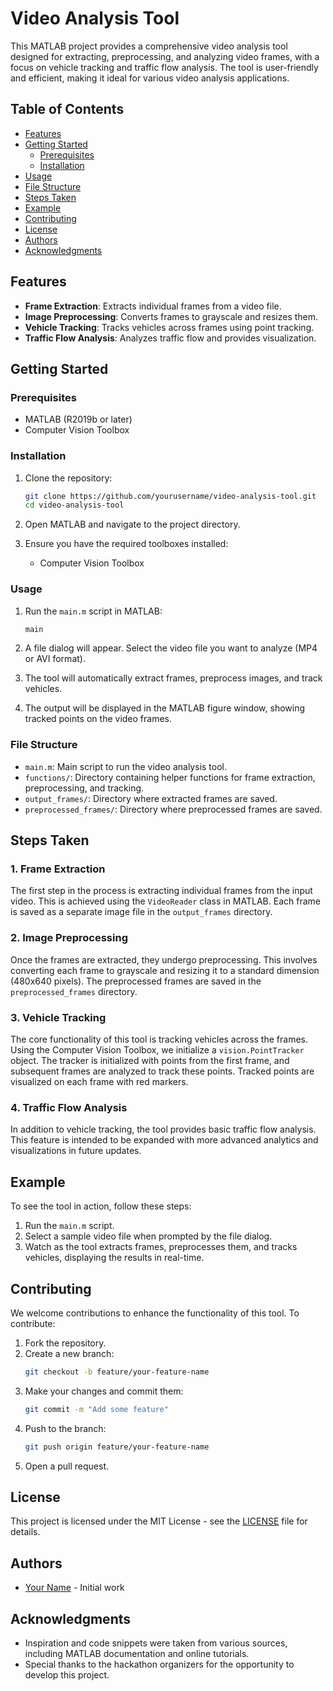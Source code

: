 # Video Analysis Tool

This MATLAB project provides a comprehensive video analysis tool designed for extracting, preprocessing, and analyzing video frames, with a focus on vehicle tracking and traffic flow analysis. The tool is user-friendly and efficient, making it ideal for various video analysis applications.

## Table of Contents

- [Features](#features)
- [Getting Started](#getting-started)
  - [Prerequisites](#prerequisites)
  - [Installation](#installation)
- [Usage](#usage)
- [File Structure](#file-structure)
- [Steps Taken](#steps-taken)
- [Example](#example)
- [Contributing](#contributing)
- [License](#license)
- [Authors](#authors)
- [Acknowledgments](#acknowledgments)

## Features

- **Frame Extraction**: Extracts individual frames from a video file.
- **Image Preprocessing**: Converts frames to grayscale and resizes them.
- **Vehicle Tracking**: Tracks vehicles across frames using point tracking.
- **Traffic Flow Analysis**: Analyzes traffic flow and provides visualization.

## Getting Started

### Prerequisites

- MATLAB (R2019b or later)
- Computer Vision Toolbox

### Installation

1. Clone the repository:
    ```sh
    git clone https://github.com/yourusername/video-analysis-tool.git
    cd video-analysis-tool
    ```

2. Open MATLAB and navigate to the project directory.

3. Ensure you have the required toolboxes installed:
    - Computer Vision Toolbox

### Usage

1. Run the `main.m` script in MATLAB:
    ```sh
    main
    ```

2. A file dialog will appear. Select the video file you want to analyze (MP4 or AVI format).

3. The tool will automatically extract frames, preprocess images, and track vehicles.

4. The output will be displayed in the MATLAB figure window, showing tracked points on the video frames.

### File Structure

- `main.m`: Main script to run the video analysis tool.
- `functions/`: Directory containing helper functions for frame extraction, preprocessing, and tracking.
- `output_frames/`: Directory where extracted frames are saved.
- `preprocessed_frames/`: Directory where preprocessed frames are saved.

## Steps Taken

### 1. Frame Extraction

The first step in the process is extracting individual frames from the input video. This is achieved using the `VideoReader` class in MATLAB. Each frame is saved as a separate image file in the `output_frames` directory.

### 2. Image Preprocessing

Once the frames are extracted, they undergo preprocessing. This involves converting each frame to grayscale and resizing it to a standard dimension (480x640 pixels). The preprocessed frames are saved in the `preprocessed_frames` directory.

### 3. Vehicle Tracking

The core functionality of this tool is tracking vehicles across the frames. Using the Computer Vision Toolbox, we initialize a `vision.PointTracker` object. The tracker is initialized with points from the first frame, and subsequent frames are analyzed to track these points. Tracked points are visualized on each frame with red markers.

### 4. Traffic Flow Analysis

In addition to vehicle tracking, the tool provides basic traffic flow analysis. This feature is intended to be expanded with more advanced analytics and visualizations in future updates.

## Example

To see the tool in action, follow these steps:

1. Run the `main.m` script.
2. Select a sample video file when prompted by the file dialog.
3. Watch as the tool extracts frames, preprocesses them, and tracks vehicles, displaying the results in real-time.

## Contributing

We welcome contributions to enhance the functionality of this tool. To contribute:

1. Fork the repository.
2. Create a new branch:
    ```sh
    git checkout -b feature/your-feature-name
    ```
3. Make your changes and commit them:
    ```sh
    git commit -m "Add some feature"
    ```
4. Push to the branch:
    ```sh
    git push origin feature/your-feature-name
    ```
5. Open a pull request.

## License

This project is licensed under the MIT License - see the [LICENSE](LICENSE) file for details.

## Authors

- [Your Name](https://github.com/yourusername) - Initial work

## Acknowledgments

- Inspiration and code snippets were taken from various sources, including MATLAB documentation and online tutorials.
- Special thanks to the hackathon organizers for the opportunity to develop this project.

